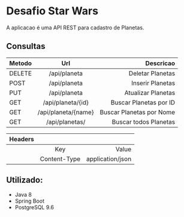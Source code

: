 
<h1>Desafio Star Wars</h1>

A aplicacao é uma API REST para cadastro de Planetas.</h4><br>

<h2>Consultas</h2>

| Metodo        | Url                    | Descricao                |
| ------------- |:-------------:         | -----:                   |
| DELETE        | /api/planeta           | Deletar Planetas         |
| POST          | /api/planeta           | Inserir Planetas         |
| PUT           | /api/planeta           | Atualizar Planetas       |
| GET           | /api/planeta/{id}      | Buscar Planetas por ID   |
| GET           | /api/planeta/{name}    | Buscar Planetas por Nome |
| GET           | /api/planetas/         | Buscar todos Planetas    |

| Headers       |                        |                          |
| ------------- |:-------------:         | -----:                   |
|               | Key                    | Value                    |
|               | Content-Type           | application/json         |


<h2>Utilizado:</h2>

- Java 8<br>
- Spring Boot<br> 
- PostgreSQL 9.6<br>

